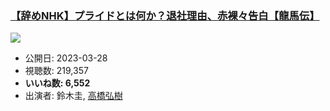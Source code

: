 ### [【辞めNHK】プライドとは何か？退社理由、赤裸々告白【龍馬伝】](https://www.youtube.com/watch?v=NkePAeuWVzY)
[![](https://img.youtube.com/vi/NkePAeuWVzY/sddefault.jpg)](https://www.youtube.com/watch?v=NkePAeuWVzY)
-   公開日: 2023-03-28
-   視聴数: 219,357
-   **いいね数: 6,552**
-   出演者: 鈴木圭, [高橋弘樹](/rehacq_fan/people/高橋弘樹 "wikilink")
